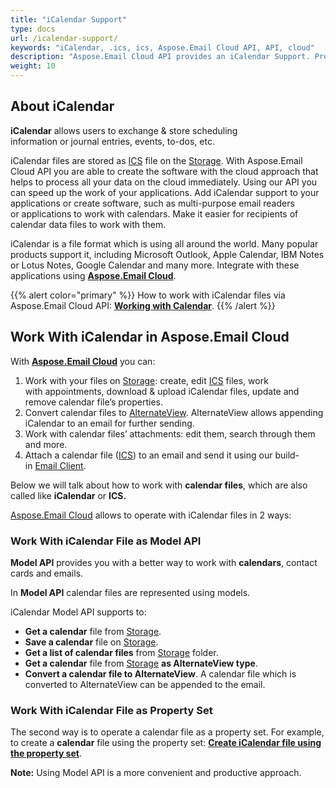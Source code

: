 ```yaml
---
title: "iCalendar Support"
type: docs
url: /icalendar-support/
keywords: "iCalendar, .ics, ics, Aspose.Email Cloud API, API, cloud"
description: "Aspose.Email Cloud API provides an iCalendar Support. Process .ics files from in your applications, increase the speed of your programs with Aspose Cloud. "
weight: 10
---
```


## **About iCalendar**
**iCalendar** allows users to exchange & store scheduling information or journal entries, events, to-dos, etc.

iCalendar files are stored as [ICS](https://wiki.fileformat.com/email/ics/) file on the [Storage](https://dashboard.aspose.cloud/#/storages). With Aspose.Email Cloud API you are able to create the software with the cloud approach that helps to process all your data on the cloud immediately. Using our API you can speed up the work of your applications. Add iCalendar support to your applications or create software, such as multi-purpose email readers or applications to work with calendars. Make it easier for recipients of calendar data files to work with them.



iCalendar is a file format which is using all around the world. Many popular products support it, including Microsoft Outlook, Apple Calendar, IBM Notes or Lotus Notes, Google Calendar and many more. Integrate with these applications using [**Aspose.Email Cloud**](https://products.aspose.cloud/email/family).

{{% alert color="primary" %}} How to work with iCalendar files via Aspose.Email Cloud API: [**Working with Calendar**](/emailcloud/working-with-calendar/). {{% /alert %}} 


## **Work With iCalendar in Aspose.Email Cloud**
With [**Aspose.Email Cloud**](https://products.aspose.cloud/email/family) you can:

1. Work with your files on [Storage](https://dashboard.aspose.cloud/#/storages): create, edit [ICS](https://wiki.fileformat.com/email/ics/) files, work with appointments, download & upload iCalendar files, update and remove calendar file’s properties.
1. Convert calendar files to [AlternateView](https://github.com/aspose-email-cloud/aspose-email-cloud-dotnet/blob/master/docs/AlternateView.md). AlternateView allows appending iCalendar to an email for further sending.
1. Work with calendar files’ attachments: edit them, search through them and more.
1. Attach a calendar file ([ICS](https://wiki.fileformat.com/email/ics/)) to an email and send it using our build-in [Email Client](/emailcloud/email-client/).



Below we will talk about how to work with **calendar files**, which are also called like **iCalendar** or **ICS.**

[Aspose.Email Cloud](https://products.aspose.cloud/email/family) allows to operate with iCalendar files in 2 ways:
### **Work With iCalendar File as Model API**
**Model API** provides you with a better way to work with **calendars**, contact cards and emails.

In **Model API** calendar files are represented using models.

iCalendar Model API supports to:

- **Get a calendar** file from [Storage](https://dashboard.aspose.cloud/#/storages).
- **Save a calendar** file on [Storage](https://dashboard.aspose.cloud/#/storages).
- **Get a list of calendar files** from [Storage](https://dashboard.aspose.cloud/#/storages) folder.
- **Get a calendar** file from [Storage](https://dashboard.aspose.cloud/#/storages) **as AlternateView type**. 
- **Convert a calendar file to AlternateView**. A calendar file which is converted to AlternateView can be appended to the email.
### **Work With iCalendar File as Property Set**
The second way is to operate a calendar file as a property set. For example, to create a **calendar** file using the property set: **[Create iCalendar file using the property set](/emailcloud/create-icalendar-file-using-the-property-set/)**.

**Note:** Using Model API is a more convenient and productive approach. 


